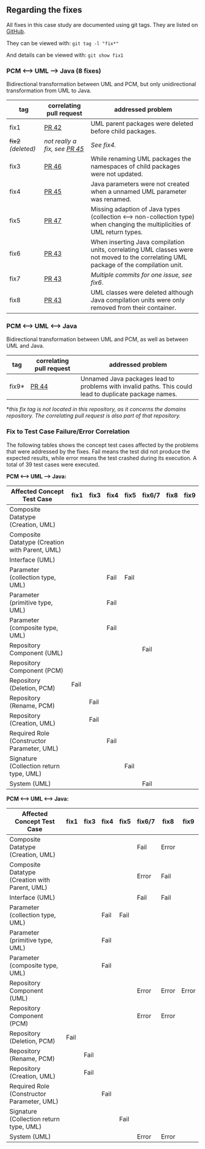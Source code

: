 ## Regarding the fixes
All fixes in this case study are documented using git tags. They are listed on [GitHub](https://github.com/tsaglam/Vitruv-Applications-ComponentBasedSystems-CaseStudy/tags).

They can be viewed with: `git tag -l "fix*"`

And details can be viewed with: `git show fix1`

### PCM <--> UML --> Java (8 fixes)
Bidirectional transformation between UML and PCM, but only unidirectional transformation from UML to Java.

 | tag | correlating pull request | addressed problem |
 | -- | -- | -- |
 | fix1 | [PR 42](https://github.com/vitruv-tools/Vitruv-Applications-ComponentBasedSystems/pull/42) | UML parent packages were deleted before child packages. |
 | ~~fix2~~ *(deleted)* | *not really a fix, see [PR 45](https://github.com/vitruv-tools/Vitruv-Applications-ComponentBasedSystems/pull/45)* | *See fix4.* |
 | fix3 | [PR 46](https://github.com/vitruv-tools/Vitruv-Applications-ComponentBasedSystems/pull/46) | While renaming UML packages the namespaces of child packages were not updated. |
 | fix4 | [PR 45](https://github.com/vitruv-tools/Vitruv-Applications-ComponentBasedSystems/pull/45) | Java parameters were not created when a unnamed UML parameter was renamed. |
 | fix5 | [PR 47](https://github.com/vitruv-tools/Vitruv-Applications-ComponentBasedSystems/pull/47) | Missing adaption of Java types (collection <--> non-collection type) when changing the multiplicities of UML return types. |
 | fix6 | [PR 43](https://github.com/vitruv-tools/Vitruv-Applications-ComponentBasedSystems/pull/43) | When inserting Java compilation units, correlating UML classes were not moved to the correlating UML package of the compilation unit. |
 | fix7 | [PR 43](https://github.com/vitruv-tools/Vitruv-Applications-ComponentBasedSystems/pull/43) | *Multiple commits for one issue, see fix6.* |
 | fix8 | [PR 43](https://github.com/vitruv-tools/Vitruv-Applications-ComponentBasedSystems/pull/43) | UML classes were deleted although Java compilation units were only removed from their container. |

### PCM <--> UML <--> Java
Bidirectional transformation between UML and PCM, as well as between UML and Java.

  | tag | correlating pull request | addressed problem |
  | -- | -- | -- |
  | fix9* | [PR 44](https://github.com/vitruv-tools/Vitruv-Domains-ComponentBasedSystems/pull/44) | Unnamed Java packages lead to problems with invalid paths. This could lead to duplicate package names. |

**this fix tag is not located in this repository, as it concerns the domains repository. The correlating pull request is also part of that repository.*

### Fix to Test Case Failure/Error Correlation

The following tables shows the concept test cases affected by the problems that were addressed by the fixes. Fail means the test did not produce the expected results, while error means the test crashed during its execution. A total of 39 test cases were executed.

**PCM <--> UML --> Java:**

| Affected Concept Test Case                     | fix1 | fix3 | fix4 | fix5 | fix6/7 | fix8 | fix9 |
|------------------------------------------------|------|------|------|------|--------|------|------|
| Composite Datatype (Creation, UML)             |      |      |      |      |        |      |      |
| Composite Datatype (Creation with Parent, UML) |      |      |      |      |        |      |      |
| Interface (UML)                                |      |      |      |      |        |      |      |
| Parameter (collection type, UML)               |      |      | Fail | Fail |        |      |      |
| Parameter (primitive type, UML)                |      |      | Fail |      |        |      |      |
| Parameter (composite type, UML)                |      |      | Fail |      |        |      |      |
| Repository Component (UML)                     |      |      |      |      | Fail   |      |      |
| Repository Component (PCM)                     |      |      |      |      |        |      |      |
| Repository (Deletion, PCM)                     | Fail |      |      |      |        |      |      |
| Repository (Rename, PCM)                       |      | Fail |      |      |        |      |      |
| Repository (Creation, UML)                     |      | Fail |      |      |        |      |      |
| Required Role (Constructor Parameter, UML)     |      |      | Fail |      |        |      |      |
| Signature (Collection return type, UML)        |      |      |      | Fail |        |      |      |
| System (UML)                                   |      |      |      |      | Fail   |      |      |

**PCM <--> UML <--> Java:**

| Affected Concept Test Case                     | fix1 | fix3 | fix4 | fix5 | fix6/7 | fix8  | fix9  |
|------------------------------------------------|------|------|------|------|--------|-------|-------|
| Composite Datatype (Creation, UML)             |      |      |      |      | Fail   | Error |       |
| Composite Datatype (Creation with Parent, UML) |      |      |      |      | Error  | Fail  |       |
| Interface (UML)                                |      |      |      |      | Fail   | Fail  |       |
| Parameter (collection type, UML)               |      |      | Fail | Fail |        |       |       |
| Parameter (primitive type, UML)                |      |      | Fail |      |        |       |       |
| Parameter (composite type, UML)                |      |      | Fail |      |        |       |       |
| Repository Component (UML)                     |      |      |      |      | Error  | Error | Error |
| Repository Component (PCM)                     |      |      |      |      | Error  | Error |       |
| Repository (Deletion, PCM)                     | Fail |      |      |      |        |       |       |
| Repository (Rename, PCM)                       |      | Fail |      |      |        |       |       |
| Repository (Creation, UML)                     |      | Fail |      |      |        |       |       |
| Required Role (Constructor Parameter, UML)     |      |      | Fail |      |        |       |       |
| Signature (Collection return type, UML)        |      |      |      | Fail |        |       |       |
| System (UML)                                   |      |      |      |      | Error  | Error |       |

